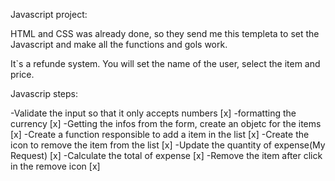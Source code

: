 Javascript project:

HTML and CSS was already done, so they send me this templeta to set the Javascript
and make all the functions and gols work.

It`s a refunde system. You will set the name of the user, select the item and price.

Javascrip steps:

-Validate the input so that it only accepts numbers [x]
-formatting the currency [x]
-Getting the infos from the form, create an objetc for the items [x]
-Create a function responsible to add a item in the list [x]
-Create the icon to remove the item from the list [x]
-Update the quantity of expense(My Request) [x]
-Calculate the total of expense [x]
-Remove the item after click in the remove icon [x]
